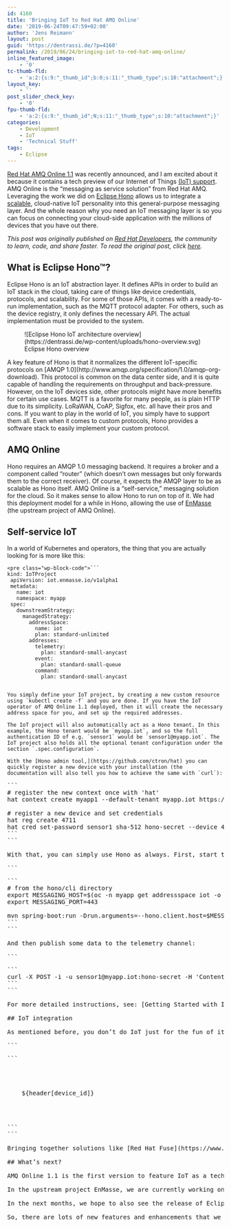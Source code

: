 ```yaml
---
id: 4160
title: 'Bringing IoT to Red Hat AMQ Online'
date: '2019-06-24T09:47:59+02:00'
author: 'Jens Reimann'
layout: post
guid: 'https://dentrassi.de/?p=4160'
permalink: /2019/06/24/bringing-iot-to-red-hat-amq-online/
inline_featured_image:
    - '0'
tc-thumb-fld:
    - 'a:2:{s:9:"_thumb_id";b:0;s:11:"_thumb_type";s:10:"attachment";}'
layout_key:
    - ''
post_slider_check_key:
    - '0'
fpu-thumb-fld:
    - 'a:2:{s:9:"_thumb_id";N;s:11:"_thumb_type";s:10:"attachment";}'
categories:
    - Development
    - IoT
    - 'Technical Stuff'
tags:
    - Eclipse
---
```


[Red Hat AMQ Online 1.1](https://access.redhat.com/documentation/en-us/red_hat_amq/7.2/html/amq_online_1.1_on_openshift_container_platform_release_notes/index) was recently announced, and I am excited about it because it contains a tech preview of our Internet of Things [(IoT) support](https://access.redhat.com/documentation/en-us/red_hat_amq/7.2/html/amq_online_1.1_on_openshift_container_platform_release_notes/tech-preview-online#internet_of_things_iot_functionality). AMQ Online is the “messaging as service solution” from Red Hat AMQ. Leveraging the work we did on [Eclipse Hono](https://www.eclipse.org/hono/) allows us to integrate a [scalable](https://dentrassi.de/2018/07/25/scaling-iot-eclipse-hono/), cloud-native IoT personality into this general-purpose messaging layer. And the whole reason why you need an IoT messaging layer is so you can focus on connecting your cloud-side application with the millions of devices that you have out there.

*This post was originally published on [Red Hat Developers](https://developers.redhat.com/blog/), the community to learn, code, and share faster. To read the original post, click [here](https://developers.redhat.com/blog/2019/05/14/bringing-iot-to-red-hat-amq-online/).*

## What is Eclipse Hono™?

Eclipse Hono is an IoT abstraction layer. It defines APIs in order to build an IoT stack in the cloud, taking care of things like device credentials, protocols, and scalability. For some of those APIs, it comes with a ready-to-run implementation, such as the MQTT protocol adapter. For others, such as the device registry, it only defines the necessary API. The actual implementation must be provided to the system.

<div class="wp-block-image"><figure class="aligncenter is-resized">![Eclipse Hono IoT architecture overview](https://dentrassi.de/wp-content/uploads/hono-overview.svg)<figcaption>Eclipse Hono overview</figcaption></figure></div>A key feature of Hono is that it normalizes the different IoT-specific protocols on [AMQP 1.0](http://www.amqp.org/specification/1.0/amqp-org-download). This protocol is common on the data center side, and it is quite capable of handling the requirements on throughput and back-pressure. However, on the IoT devices side, other protocols might have more benefits for certain use cases. MQTT is a favorite for many people, as is plain HTTP due to its simplicity. LoRaWAN, CoAP, Sigfox, etc. all have their pros and cons. If you want to play in the world of IoT, you simply have to support them all. Even when it comes to custom protocols, Hono provides a software stack to easily implement your custom protocol.

## AMQ Online

Hono requires an AMQP 1.0 messaging backend. It requires a broker and a component called “router” (which doesn’t own messages but only forwards them to the correct receiver). Of course, it expects the AMQP layer to be as scalable as Hono itself. AMQ Online is a “self-service,” messaging solution for the cloud. So it makes sense to allow Hono to run on top of it. We had this deployment model for a while in Hono, allowing the use of [EnMasse](https://enmasse.io/) (the upstream project of AMQ Online).

## Self-service IoT

In a world of Kubernetes and operators, the thing that you are actually looking for is more like this:

```
<pre class="wp-block-code">```
kind: IoTProject
 apiVersion: iot.enmasse.io/v1alpha1
 metadata:
   name: iot
   namespace: myapp
 spec:
   downstreamStrategy:
     managedStrategy:
       addressSpace:
         name: iot
         plan: standard-unlimited
       addresses:
         telemetry:
           plan: standard-small-anycast
         event:
           plan: standard-small-queue
         command:
           plan: standard-small-anycast
```
```

You simply define your IoT project, by creating a new custom resource using `kubectl create -f` and you are done. If you have the IoT operator of AMQ Online 1.1 deployed, then it will create the necessary address space for you, and set up the required addresses.

The IoT project will also automatically act as a Hono tenant. In this example, the Hono tenant would be `myapp.iot`, and so the full authentication ID of e.g. `sensor1` would be `sensor1@myapp.iot`. The IoT project also holds all the optional tenant configuration under the section `.spec.configuration`.

With the [Hono admin tool,](https://github.com/ctron/hat) you can quickly register a new device with your installation (the documentation will also tell you how to achieve the same with `curl`):

```
<pre class="wp-block-code">```
# register the new context once with 'hat'
hat context create myapp1 --default-tenant myapp.iot https://$(oc -n messaging-infra get routes device-registry --template='{{ .spec.host }}')

# register a new device and set credentials
hat reg create 4711
hat cred set-password sensor1 sha-512 hono-secret --device 4711
```
```

With that, you can simply use Hono as always. First, start the consumer:

```
<pre class="wp-block-code">```
# from the hono/cli directory
export MESSAGING_HOST=$(oc -n myapp get addressspace iot -o jsonpath={.status.endpointStatuses[?(@.name==\'messaging\')].externalHost})
export MESSAGING_PORT=443

mvn spring-boot:run -Drun.arguments=--hono.client.host=$MESSAGING_HOST,--hono.client.port=$MESSAGING_PORT,--hono.client.username=consumer,--hono.client.password=foobar,--tenant.id=myapp.iot,--hono.client.trustStorePath=target/config/hono-demo-certs-jar/tls.crt,--message.type=telemetry
```
```

And then publish some data to the telemetry channel:

```
<pre class="wp-block-code">```
curl -X POST -i -u sensor1@myapp.iot:hono-secret -H 'Content-Type: application/json' --data-binary '{"temp": 5}' https://$(oc -n enmasse-infra get routes iot-http-adapter --template='{{ .spec.host }}')/telemetry
```
```

For more detailed instructions, see: [Getting Started with Internet of Things (IoT) on AMQ Online](https://access.redhat.com/documentation/en-us/red_hat_amq/7.2/html/evaluating_amq_online_on_openshift_container_platform/assembly-iot-messaging).

## IoT integration

As mentioned before, you don’t do IoT just for the fun of it (well, maybe at home, with a Raspberry Pi, Node.js, OpenHAB, and mosquitto). But when you want to connect millions of devices with your cloud backend, you want to start working with that data. Using Hono gives you a pretty simple start. Everything you need is an AMQP 1.0 connectivity. Assuming you use Apache Camel, pushing telemetry data towards a Kafka cluster is as easy as (also see [ctron/hono-example-bridge](https://github.com/ctron/hono-example-bridge)):

```
<pre class="wp-block-code">```
<route id="store">
  <from uri="amqp:telemetry/myapp.iot" />

  <setHeader id="setKafkaKey" headerName="kafka.KEY">
    <simple>${header[device_id]}</simple>
  </setHeader>

  <to uri="kafka:telemetry?brokers={{kafka.brokers}}" />
</route>
```
```

Bringing together solutions like [Red Hat Fuse](https://www.redhat.com/en/technologies/jboss-middleware/fuse), [AMQ](https://www.redhat.com/en/technologies/jboss-middleware/amq) and [Decision Manager](https://www.redhat.com/en/technologies/jboss-middleware/decision-manager) makes it a lot easier to give your custom logic in the data center (your value add‑on) access to the Internet of Things.

## What’s next?

AMQ Online 1.1 is the first version to feature IoT as a tech preview. So, give it a try, play with it, but also keep in mind that it is a tech preview.

In the upstream project EnMasse, we are currently working on creating a scalable, general purpose device registry based on [Infinispan](https://infinispan.org/). Hono itself doesn’t bring a device registry, it only defines the APIs it requires. However, we think it makes sense to provide a scalable device registry, out of the box, to get you started. In AMQ Online, that would then be supported by using [Red Hat Data Grid](https://www.redhat.com/en/technologies/jboss-middleware/data-grid).

In the next months, we hope to also see the release of Eclipse Hono 1.0 and graduate the project from the incubation phase. This is a big step for a project at Eclipse but also the right thing to do. Eclipse Hono is ready, and graduating the project means that we will pay even closer attention to APIs and stability. Still, new features like LoRaWAN, maybe Sigfox, and a proper HTTP API definition for the device registry, are already under development.

So, there are lots of new features and enhancements that we hope to bring into AMQ Online 1.2.